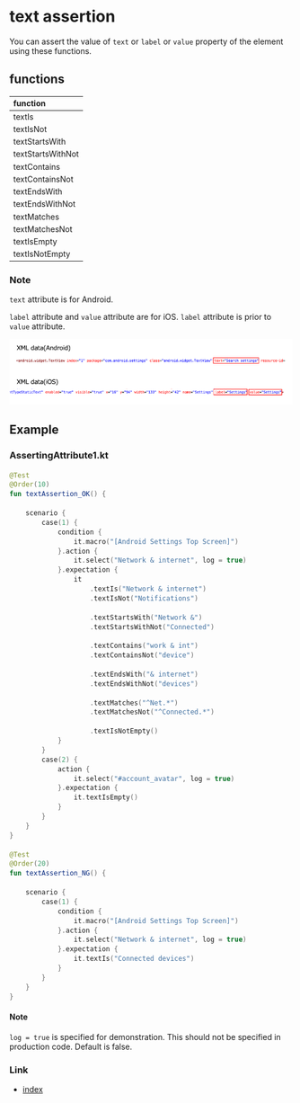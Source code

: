 # text assertion

You can assert the value of `text` or `label` or `value` property of the element using these functions.

## functions

| function          |
|:------------------|
| textIs            |
| textIsNot         |
| textStartsWith    |
| textStartsWithNot |
| textContains      |
| textContainsNot   |
| textEndsWith      |
| textEndsWithNot   |
| textMatches       |
| textMatchesNot    |
| textIsEmpty       |
| textIsNotEmpty    |

### Note

`text` attribute is for Android.

`label` attribute and `value` attribute are for iOS. `label` attribute is prior to `value` attribute.

![](../../_images/xml_data_text_label_value.png)

## Example

### AssertingAttribute1.kt

```kotlin
@Test
@Order(10)
fun textAssertion_OK() {

    scenario {
        case(1) {
            condition {
                it.macro("[Android Settings Top Screen]")
            }.action {
                it.select("Network & internet", log = true)
            }.expectation {
                it
                    .textIs("Network & internet")
                    .textIsNot("Notifications")

                    .textStartsWith("Network &")
                    .textStartsWithNot("Connected")

                    .textContains("work & int")
                    .textContainsNot("device")

                    .textEndsWith("& internet")
                    .textEndsWithNot("devices")

                    .textMatches("^Net.*")
                    .textMatchesNot("^Connected.*")

                    .textIsNotEmpty()
            }
        }
        case(2) {
            action {
                it.select("#account_avatar", log = true)
            }.expectation {
                it.textIsEmpty()
            }
        }
    }
}

@Test
@Order(20)
fun textAssertion_NG() {

    scenario {
        case(1) {
            condition {
                it.macro("[Android Settings Top Screen]")
            }.action {
                it.select("Network & internet", log = true)
            }.expectation {
                it.textIs("Connected devices")
            }
        }
    }
}
```

#### Note

`log = true` is specified for demonstration. This should not be specified in production code. Default is false.

### Link

- [index](../../../index.md)

